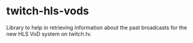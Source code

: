 # twitch-hls-vods
Library to help in retrieving information about the past broadcasts for the new HLS VoD system on twitch.tv.
